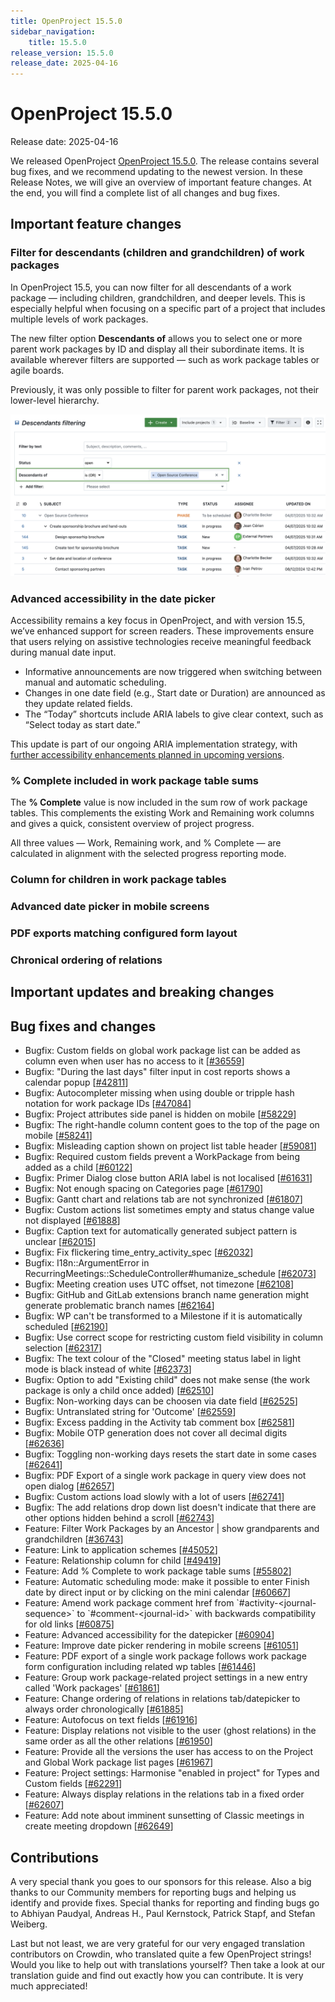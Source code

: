 ```yaml
---
title: OpenProject 15.5.0
sidebar_navigation:
    title: 15.5.0
release_version: 15.5.0
release_date: 2025-04-16
---
```


# OpenProject 15.5.0

Release date: 2025-04-16

We released OpenProject [OpenProject 15.5.0](https://community.openproject.org/versions/2171). The release contains several bug fixes, and we recommend updating to the newest version. In these Release Notes, we will give an overview of important feature changes. At the end, you will find a complete list of all changes and bug fixes.

## Important feature changes

### Filter for descendants (children and grandchildren) of work packages

In OpenProject 15.5, you can now filter for all descendants of a work package — including children, grandchildren, and deeper levels. This is especially helpful when focusing on a specific part of a project that includes multiple levels of work packages.

The new filter option **Descendants of** allows you to select one or more parent work packages by ID and display all their subordinate items. It is available wherever filters are supported — such as work package tables or agile boards.

Previously, it was only possible to filter for parent work packages, not their lower-level hierarchy.

![Work package table filtered for descendants of a phase](openproject-15-5-descendants-filter-highlighted.png)

### Advanced accessibility in the date picker

Accessibility remains a key focus in OpenProject, and with version 15.5, we’ve enhanced support for screen readers. These improvements ensure that users relying on assistive technologies receive meaningful feedback during manual date input.

- Informative announcements are now triggered when switching between manual and automatic scheduling.
- Changes in one date field (e.g., Start date or Duration) are announced as they update related fields.
- The “Today” shortcuts include ARIA labels to give clear context, such as “Select today as start date.”

This update is part of our ongoing ARIA implementation strategy, with [further accessibility enhancements planned in upcoming versions](https://community.openproject.org/wp/62708).

### % Complete included in work package table sums

The **% Complete** value is now included in the sum row of work package tables. This complements the existing Work and Remaining work columns and gives a quick, consistent overview of project progress.

All three values — Work, Remaining work, and % Complete — are calculated in alignment with the selected progress reporting mode.

### Column for children in work package tables

### Advanced date picker in mobile screens

### PDF exports matching configured form layout

### Chronical ordering of relations

## Important updates and breaking changes

<!-- Remove this section if empty, add to it in pull requests linking to tickets and provide information -->

<!--more-->

## Bug fixes and changes

<!-- Warning: Anything within the below lines will be automatically removed by the release script -->
<!-- BEGIN AUTOMATED SECTION -->

- Bugfix: Custom fields on global work package list can be added as column even when user has no access to it \[[#36559](https://community.openproject.org/wp/36559)\]
- Bugfix: &quot;During the last days&quot; filter input in cost reports shows a calendar popup \[[#42811](https://community.openproject.org/wp/42811)\]
- Bugfix: Autocompleter missing when using double or tripple hash notation for work package IDs \[[#47084](https://community.openproject.org/wp/47084)\]
- Bugfix: Project attributes side panel is hidden on mobile \[[#58229](https://community.openproject.org/wp/58229)\]
- Bugfix: The right-handle column content goes to the top of the page on mobile \[[#58241](https://community.openproject.org/wp/58241)\]
- Bugfix: Misleading caption shown on project list table header \[[#59081](https://community.openproject.org/wp/59081)\]
- Bugfix: Required custom fields prevent a WorkPackage from being added as a child \[[#60122](https://community.openproject.org/wp/60122)\]
- Bugfix: Primer Dialog close button ARIA label is not localised \[[#61631](https://community.openproject.org/wp/61631)\]
- Bugfix: Not enough spacing on Categories page \[[#61790](https://community.openproject.org/wp/61790)\]
- Bugfix: Gantt chart and relations tab are not synchronized \[[#61807](https://community.openproject.org/wp/61807)\]
- Bugfix: Custom actions list sometimes empty and status change value not displayed \[[#61888](https://community.openproject.org/wp/61888)\]
- Bugfix: Caption text for automatically generated subject pattern is unclear \[[#62015](https://community.openproject.org/wp/62015)\]
- Bugfix: Fix flickering time\_entry\_activity\_spec \[[#62032](https://community.openproject.org/wp/62032)\]
- Bugfix: I18n::ArgumentError in RecurringMeetings::ScheduleController#humanize\_schedule \[[#62073](https://community.openproject.org/wp/62073)\]
- Bugfix: Meeting creation uses UTC offset, not timezone \[[#62108](https://community.openproject.org/wp/62108)\]
- Bugfix: GitHub and GitLab extensions branch name generation might generate problematic branch names \[[#62164](https://community.openproject.org/wp/62164)\]
- Bugfix: WP can&#39;t be transformed to a Milestone if it is automatically scheduled \[[#62190](https://community.openproject.org/wp/62190)\]
- Bugfix: Use correct scope for restricting custom field visibility in column selection \[[#62317](https://community.openproject.org/wp/62317)\]
- Bugfix: The text colour of the &quot;Closed&quot; meeting status label in light mode is black instead of white \[[#62373](https://community.openproject.org/wp/62373)\]
- Bugfix: Option to add &quot;Existing child&quot; does not make sense (the work package is only a child once added) \[[#62510](https://community.openproject.org/wp/62510)\]
- Bugfix: Non-working days can be choosen via date field \[[#62525](https://community.openproject.org/wp/62525)\]
- Bugfix: Untranslated string for &#39;Outcome&#39; \[[#62559](https://community.openproject.org/wp/62559)\]
- Bugfix: Excess padding in the Activity tab comment box \[[#62581](https://community.openproject.org/wp/62581)\]
- Bugfix: Mobile OTP generation does not cover all decimal digits \[[#62636](https://community.openproject.org/wp/62636)\]
- Bugfix: Toggling non-working days resets the start date in some cases \[[#62641](https://community.openproject.org/wp/62641)\]
- Bugfix: PDF Export of a single work package in query view does not open dialog \[[#62657](https://community.openproject.org/wp/62657)\]
- Bugfix: Custom actions load slowly with a lot of users \[[#62741](https://community.openproject.org/wp/62741)\]
- Bugfix: The add relations drop down list doesn&#39;t indicate that there are other options hidden behind a scroll \[[#62743](https://community.openproject.org/wp/62743)\]
- Feature: Filter Work Packages by an Ancestor | show grandparents and grandchildren \[[#36743](https://community.openproject.org/wp/36743)\]
- Feature: Link to application schemes \[[#45052](https://community.openproject.org/wp/45052)\]
- Feature: Relationship column for child \[[#49419](https://community.openproject.org/wp/49419)\]
- Feature: Add % Complete to work package table sums \[[#55802](https://community.openproject.org/wp/55802)\]
- Feature: Automatic scheduling mode: make it possible to enter Finish date by direct input or by clicking on the mini calendar \[[#60667](https://community.openproject.org/wp/60667)\]
- Feature: Amend work package comment href from \`#activity-&lt;journal-sequence&gt;\` to \`#comment-&lt;journal-id&gt;\` with backwards compatibility for old links \[[#60875](https://community.openproject.org/wp/60875)\]
- Feature: Advanced accessibility for the datepicker \[[#60904](https://community.openproject.org/wp/60904)\]
- Feature: Improve date picker rendering in mobile screens \[[#61051](https://community.openproject.org/wp/61051)\]
- Feature: PDF export of a single work package follows work package form configuration including related wp tables \[[#61446](https://community.openproject.org/wp/61446)\]
- Feature: Group work package-related project settings in a new entry called &#39;Work packages&#39; \[[#61861](https://community.openproject.org/wp/61861)\]
- Feature: Change ordering of relations in relations tab/datepicker to always order chronologically \[[#61885](https://community.openproject.org/wp/61885)\]
- Feature: Autofocus on text fields \[[#61916](https://community.openproject.org/wp/61916)\]
- Feature: Display relations not visible to the user (ghost relations) in the same order as all the other relations \[[#61950](https://community.openproject.org/wp/61950)\]
- Feature: Provide all the versions the user has access to on the Project and Global Work package list pages \[[#61967](https://community.openproject.org/wp/61967)\]
- Feature: Project settings: Harmonise &quot;enabled in project&quot; for Types and Custom fields \[[#62291](https://community.openproject.org/wp/62291)\]
- Feature: Always display relations in the relations tab in a fixed order \[[#62607](https://community.openproject.org/wp/62607)\]
- Feature: Add note about imminent sunsetting of Classic meetings in create meeting dropdown \[[#62649](https://community.openproject.org/wp/62649)\]

<!-- END AUTOMATED SECTION -->
<!-- Warning: Anything above this line will be automatically removed by the release script -->

## Contributions
A very special thank you goes to our sponsors for this release.
Also a big thanks to our Community members for reporting bugs and helping us identify and provide fixes.
Special thanks for reporting and finding bugs go to Abhiyan Paudyal, Andreas H., Paul Kernstock, Patrick Stapf, and Stefan Weiberg.

Last but not least, we are very grateful for our very engaged translation contributors on Crowdin, who translated quite a few OpenProject strings!
Would you like to help out with translations yourself?
Then take a look at our translation guide and find out exactly how you can contribute.
It is very much appreciated!

